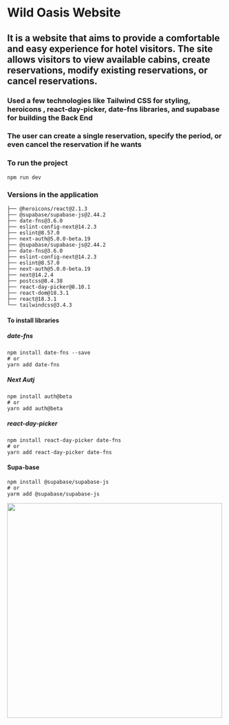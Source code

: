 # Wild Oasis Website

## It is a website that aims to provide a comfortable and easy experience for hotel visitors. The site allows visitors to view available cabins, create reservations, modify existing reservations, or cancel reservations.

### Used a few technologies like Tailwind CSS for styling,  heroicons  , react-day-picker, date-fns libraries, and supabase for building the Back End

### The user can create a single reservation, specify the period, or even cancel the reservation if he wants

### To run the project 
```
npm run dev

```
### Versions in the application 
```
├── @heroicons/react@2.1.3
├── @supabase/supabase-js@2.44.2
├── date-fns@3.6.0
├── eslint-config-next@14.2.3
├── eslint@8.57.0
├── next-auth@5.0.0-beta.19
├── @supabase/supabase-js@2.44.2
├── date-fns@3.6.0
├── eslint-config-next@14.2.3
├── eslint@8.57.0
├── next-auth@5.0.0-beta.19
├── next@14.2.4
├── postcss@8.4.38
├── react-day-picker@8.10.1
├── react-dom@18.3.1
├── react@18.3.1
└── tailwindcss@3.4.3

```
#### To install libraries 
##### date-fns
```
npm install date-fns --save
# or
yarn add date-fns
```
##### Next Autj
```
npm install auth@beta
# or
yarn add auth@beta

```
##### react-day-picker
```
npm install react-day-picker date-fns
# or
yarn add react-day-picker date-fns 
```
#### Supa-base
```
npm install @supabase/supabase-js
# or
yarm add @supabase/supabase-js
```

<img src="https://github.com/user-attachments/assets/5fa360be-bbd6-44eb-9844-21426c518a88" width=500/>

